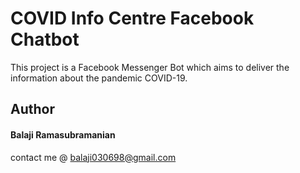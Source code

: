 # COVID Info Centre Facebook Chatbot
This project is a Facebook Messenger Bot which aims to deliver the information about the pandemic COVID-19.

## Author 
#### Balaji Ramasubramanian
contact me @ balaji030698@gmail.com
